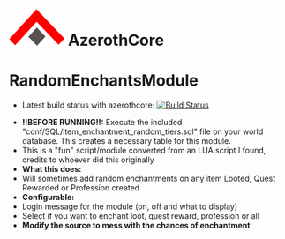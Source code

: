 # ![logo](https://raw.githubusercontent.com/azerothcore/azerothcore.github.io/master/images/logo-github.png) AzerothCore
# RandomEnchantsModule
- Latest build status with azerothcore: [![Build Status](https://travis-ci.org/azerothcore/mod-random-enchants.svg?branch=master)](https://travis-ci.org/azerothcore/mod-random-enchants)


* <b>!!BEFORE RUNNING!!:</b> Execute the included "conf/SQL/item_enchantment_random_tiers.sql" file on your world database. This creates a necessary table for this module.
* This is a "fun" script/module converted from an LUA script I found, credits to whoever did this originally
* <b> What this does:</b>
* Will sometimes add random enchantments on any item Looted, Quest Rewarded or Profession created
* <b> Configurable:</b>
* Login message for the module (on, off and what to display)
* Select if you want to enchant loot, quest reward, profession or all
* <b>Modify the source to mess with the chances of enchantment</b>

